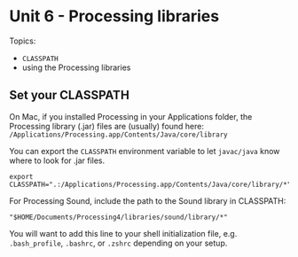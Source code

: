 # Unit 6 - Processing libraries

Topics:
- `CLASSPATH`
- using the Processing libraries


## Set your CLASSPATH

On Mac, if you installed Processing in your Applications folder, the
Processing library (.jar) files are (usually) found here:
`/Applications/Processing.app/Contents/Java/core/library`

You can export the `CLASSPATH` environment variable to let `javac/java`
know where to look for .jar files.

```console
export CLASSPATH=".:/Applications/Processing.app/Contents/Java/core/library/*"
```

For Processing Sound, include the path to the Sound library in
CLASSPATH: 
```
"$HOME/Documents/Processing4/libraries/sound/library/*"
```

You will want to add this line to your shell initialization file, e.g.
```.bash_profile```, ```.bashrc```, or ```.zshrc``` depending on your
setup.

